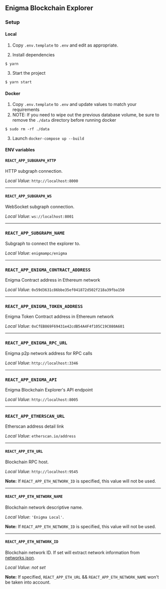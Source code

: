 ## Enigma Blockchain Explorer

### Setup

#### Local

1. Copy `.env.template` to `.env` and edit as appropriate.

2. Install dependencies
```bash
$ yarn
```

3. Start the project
```bash
$ yarn start
```

#### Docker

1. Copy `.env.template` to `.env` and update values to match your requirements
2. NOTE: If you need to wipe out the previous database volume, be sure to remove the `./data` directory before running docker
```shell script
$ sudo rm -rf ./data
```
3. Launch `docker-compose up --build`


#### ENV variables

#### `REACT_APP_SUBGRAPH_HTTP`
HTTP subgraph connection.

_Local Value_: `http://localhost:8000`

---
#### `REACT_APP_SUBGRAPH_WS`
WebSocket subgraph connection.

_Local Value_: `ws://localhost:8001`

---
### `REACT_APP_SUBGRAPH_NAME`
Subgraph to connect the explorer to.

_Local Value_: `enigmampc/enigma`

---
### `REACT_APP_ENIGMA_CONTRACT_ADDRESS`
Enigma Contract address in Ethereum network

_Local Value_: `0x59d3631c86bbe35ef041872d502f218a39fba150`

---
### `REACT_APP_ENIGMA_TOKEN_ADDRESS`
Enigma Token Contract address in Ethereum network

_Local Value_: `0xCfEB869F69431e42cdB54A4F4f105C19C080A601`

---
### `REACT_APP_ENIGMA_RPC_URL`
Enigma p2p network address for RPC calls

_Local Value_: `http://localhost:3346`

---
### `REACT_APP_ENIGMA_API`
Enigma Blockchain Explorer's API endpoint

_Local Value_: `http://localhost:8005`

---
### `REACT_APP_ETHERSCAN_URL`
Etherscan address detail link

_Local Value_: `etherscan.io/address`

---
#### `REACT_APP_ETH_URL`
Blockchain RPC host.

_Local Value_: `http://localhost:9545`

**Note:** If `REACT_APP_ETH_NETWORK_ID` is specified, this value will not be used.

---
#### `REACT_APP_ETH_NETWORK_NAME`
Blockchain network descriptive name.

_Local Value_: `'Enigma Local'`.

**Note:** If `REACT_APP_ETH_NETWORK_ID` is specified, this value will not be used.

---
#### `REACT_APP_ETH_NETWORK_ID`
Blockchain network ID. If set will extract network information from [networks.json](src/utils/networks.json).

_Local Value_: _not set_

**Note:** If specified, `REACT_APP_ETH_URL` && `REACT_APP_ETH_NETWORK_NAME` won't be taken into account.
